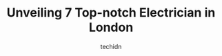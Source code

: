 ---
layout: ampstory
image: https://i0.wp.com/www.auto.or.id/wp-content/uploads/2023/06/nicholson-electrical-services-0-london-1686323969.png?resize=640,853
author: techidn
featured: false
description: London, Ontario, Canada is a haven for Electrician enthusiasts, boasting an impressive array of 7 top-notch establishments. Whether youre a seasoned connoisseur or simply curious to explore
title: Unveiling 7 Top-notch Electrician in London
cover:
   title: Unveiling 7 Top-notch Electrician in London
   subtitle: AUTO.OR.ID
   background: https://www.auto.or.id/wp-content/uploads/2023/06/nicholson-electrical-services-0-london-1686323969.png

pages: 
 - layout: thirds
   top: <h1>#1 Elway Electric Ltd.</h1>
   bottom: "<p>I was incredibly impressed by the service I received from Elway Electric. I was able to schedule an appointment within a day. Drew and Jeremy arrived perfectly on time an</p>"
   background: https://www.auto.or.id/wp-content/uploads/2023/06/nicholson-electrical-services-1-london-1686323971.jpeg
   backgroundblur: true
 - layout: thirds
   top: <h1>#2 FES Electric</h1>
   bottom: "<p>2344 Buroak Dr, London, ON N6G 0L1, Canada</p>"
   background: https://www.auto.or.id/wp-content/uploads/2023/06/nicholson-electrical-services-2-london-1686323972.jpeg
   cta:
      link: https://www.auto.or.id/unveiling-7-top-notch-electrician-in-london/
      text: Unveiling 7 Top-notch Electrician in London
 - layout: thirds
   top: <h1>#3 Current Electric</h1>
   bottom: "<p>597 Ridgewood Cres, London, ON N6J 3J1, Canada</p>"
   background: https://images.unsplash.com/photo-1612593968469-d44a2e6ab5d2?ixlib=rb-4.0.3&ixid=MnwxMjA3fDB8MHxwaG90by1wYWdlfHx8fGVufDB8fHx8&auto=format&fit=crop&w=640&h=853&q=80
   cta:
      link: https://www.auto.or.id/unveiling-7-top-notch-electrician-in-london/
      text: Unveiling 7 Top-notch Electrician in London
 - layout: thirds
   top: <h1>#4 PTN Electrical and Automation Solutions Ltd</h1>
   bottom: "<p>24 Swiftsure Ct Unit 1, London, ON N5V 4L1, Canada</p>"
   background: https://images.unsplash.com/photo-1484136063621-1acbc3b4ec98?ixlib=rb-4.0.3&ixid=MnwxMjA3fDB8MHxwaG90by1wYWdlfHx8fGVufDB8fHx8&auto=format&fit=crop&w=640&h=853&q=80
   cta:
      link: https://www.auto.or.id/unveiling-7-top-notch-electrician-in-london/
      text: Unveiling 7 Top-notch Electrician in London
 - layout: thirds
   top: <h1>#5 Nicholson Electrical Services</h1>
   bottom: "<p>2-147 Stronach Crescent, London, ON N5V 3G5, Canada</p>"
   background: https://images.unsplash.com/photo-1494976351278-20cf4a33d65b?ixlib=rb-4.0.3&ixid=MnwxMjA3fDB8MHxwaG90by1wYWdlfHx8fGVufDB8fHx8&auto=format&fit=crop&w=640&h=853&q=80
   cta:
      link: https://www.auto.or.id/unveiling-7-top-notch-electrician-in-london/
      text: Unveiling 7 Top-notch Electrician in London
 - layout: thirds
   top: <h1>#6 G & S Electric</h1>
   bottom: "<p>21 Cuddy Blvd, London, ON N5V 3Y3, Canada</p>"
   background: https://images.unsplash.com/photo-1485291571150-772bcfc10da5?ixlib=rb-4.0.3&ixid=MnwxMjA3fDB8MHxwaG90by1wYWdlfHx8fGVufDB8fHx8&auto=format&fit=crop&w=640&h=853&q=80
   cta:
      link: https://www.auto.or.id/unveiling-7-top-notch-electrician-in-london/
      text: Unveiling 7 Top-notch Electrician in London
 - layout: thirds
   top: <h1>#7 DLS Electric Inc. (London)</h1>
   bottom: "<p>2536 Main St, London, ON N6P 1P9, Canada</p>"
   background: https://images.unsplash.com/photo-1508048236731-b5ef91f7840c?ixlib=rb-4.0.3&ixid=MnwxMjA3fDB8MHxwaG90by1wYWdlfHx8fGVufDB8fHx8&auto=format&fit=crop&w=640&h=853&q=80
   cta:
      link: https://www.auto.or.id/unveiling-7-top-notch-electrician-in-london/
      text: Unveiling 7 Top-notch Electrician in London
 - layout: thirds
   middle: Continue reading...
   background: https://images.unsplash.com/photo-1568616388993-4e1a60b29532?ixlib=rb-4.0.3&ixid=MnwxMjA3fDB8MHxwaG90by1wYWdlfHx8fGVufDB8fHx8&auto=format&fit=crop&w=640&h=853&q=80
   cta:
      link: https://www.auto.or.id/unveiling-7-top-notch-electrician-in-london/
      text: Unveiling 7 Top-notch Electrician in London

---